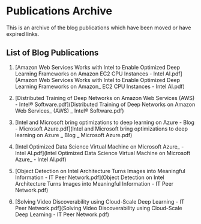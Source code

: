 # Publications Archive
This is an archive of the blog publications which have been moved or have expired links.

## List of Blog Publications

1. [Amazon Web Services Works with Intel to Enable Optimized Deep Learning Frameworks on Amazon EC2 CPU Instances - Intel AI.pdf](Amazon Web Services Works with Intel to Enable Optimized Deep Learning Frameworks on Amazon_ EC2 CPU Instances - Intel AI.pdf)

2. [Distributed Training of Deep Networks on Amazon Web Services (AWS) - Intel® Software.pdf](Distributed Training of Deep Networks on Amazon Web Services_ (AWS) _ Intel® Software.pdf)

3. [Intel and Microsoft bring optimizations to deep learning on Azure - Blog - Microsoft Azure.pdf](Intel and Microsoft bring optimizations to deep learning on Azure _ Blog _ Microsoft Azure.pdf)

4. [Intel Optimized Data Science Virtual Machine on Microsoft Azure_ - Intel AI.pdf](Intel Optimized Data Science Virtual Machine on Microsoft Azure_ - Intel AI.pdf)

5. [Object Detection on Intel Architecture Turns Images into Meaningful Information - IT Peer Network.pdf](Object Detection on Intel Architecture Turns Images into Meaningful Information - IT Peer Network.pdf)

6. [Solving Video Discoverability using Cloud-Scale Deep Learning - IT Peer Network.pdf](Solving Video Discoverability using Cloud-Scale Deep Learning - IT Peer Network.pdf)
